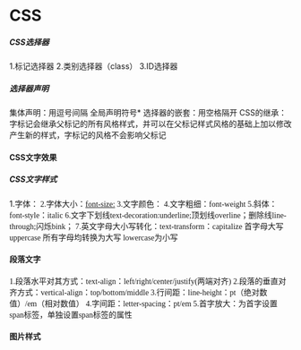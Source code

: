 # CSS
##### CSS选择器
1.标记选择器
2.类别选择器（class）
3.ID选择器
##### 选择器声明
集体声明：用逗号间隔
全局声明符号*
选择器的嵌套：用空格隔开
CSS的继承：字标记会继承父标记的所有风格样式，并可以在父标记样式风格的基础上加以修改产生新的样式，字标记的风格不会影响父标记
#### CSS文字效果
##### CSS文字样式
1.字体：<font face="字体名称">
2.字体大小：<font-size:>
3.文字颜色：<color>
4.文字粗细：font-weight
5.斜体：font-style：italic
6.文字下划线text-decoration:underline;顶划线overline；删除线line-through;闪烁bink；
7.英文字母大小写转化：text-transform：capitalize 首字母大写  uppercase 所有字母均转换为大写  lowercase为小写
#### 段落文字
1.段落水平对其方式：text-align：left/right/center/justify(两端对齐)
2.段落的垂直对齐方式：vertical-align：top/bottom/middle
3.行间距：line-height：pt（绝对数值）/em（相对数值）
4.字间距：letter-spacing：pt/em
5.首字放大：为首字设置span标签，单独设置span标签的属性
#### 图片样式
